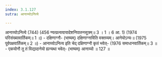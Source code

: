 ```yaml
---
index: 3.1.127
sutra: आनाय्योऽनित्ये

---
```

आनाय्योऽनित्ये (744) (456 ण्यत्प्रत्ययायादेशनिपातनसूत्रम्॥ 3 । 1 । 6 आ. 1) (1974 परिसंख्यावार्तिकम्॥ 1 ॥) - दक्षिणाग्नौ- (भाष्यम्) दक्षिणाग्नाविति वक्तव्यम्। आनेयोऽन्यः॥ (1975 पूर्वपक्षवार्तिकम्॥ 2 ॥) - आनाय्योऽनित्य इति चेद् दक्षिणाग्नौ कृतं भवेत्- (1976 समाधानवार्तिकम्॥ 3 ॥ - एकयोनौ तु तं विद्यादानेयो ह्यन्यथा भवेत्- (भाष्यम्) आनाय्यो ॥ 127 ॥